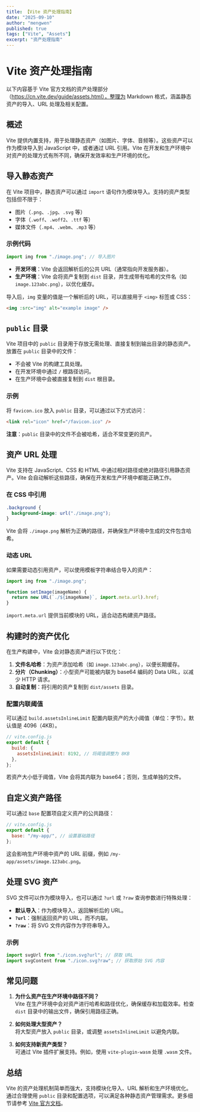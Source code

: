 ```yaml
---
title: 【Vite 资产处理指南】
date: "2025-09-10"
author: "mengwen"
published: true
tags: ["Vite", "Assets"]
excerpt: "资产处理指南"
---
```


# Vite 资产处理指南

以下内容基于 Vite 官方文档的资产处理部分（https://cn.vite.dev/guide/assets.html），整理为 Markdown 格式，涵盖静态资产的导入、URL 处理及相关配置。

## 概述

Vite 提供内置支持，用于处理静态资产（如图片、字体、音频等）。这些资产可以作为模块导入到 JavaScript 中，或者通过 URL 引用。Vite 在开发和生产环境中对资产的处理方式有所不同，确保开发效率和生产环境的优化。

## 导入静态资产

在 Vite 项目中，静态资产可以通过 `import` 语句作为模块导入。支持的资产类型包括但不限于：

- 图片（`.png`、`.jpg`、`.svg` 等）
- 字体（`.woff`、`.woff2`、`.ttf` 等）
- 媒体文件（`.mp4`、`.webm`、`.mp3` 等）

### 示例代码

```javascript
import img from "./image.png"; // 导入图片
```

- **开发环境**：Vite 会返回解析后的公共 URL（通常指向开发服务器）。
- **生产环境**：Vite 会将资产复制到 `dist` 目录，并生成带有哈希的文件名（如 `image.123abc.png`），以优化缓存。

导入后，`img` 变量的值是一个解析后的 URL，可以直接用于 `<img>` 标签或 CSS：

```html
<img :src="img" alt="example image" />
```

## `public` 目录

Vite 项目中的 `public` 目录用于存放无需处理、直接复制到输出目录的静态资产。放置在 `public` 目录中的文件：

- 不会被 Vite 的构建工具处理。
- 在开发环境中通过 `/` 根路径访问。
- 在生产环境中会被直接复制到 `dist` 根目录。

### 示例

将 `favicon.ico` 放入 `public` 目录，可以通过以下方式访问：

```html
<link rel="icon" href="/favicon.ico" />
```

**注意**：`public` 目录中的文件不会被哈希，适合不常变更的资产。

## 资产 URL 处理

Vite 支持在 JavaScript、CSS 和 HTML 中通过相对路径或绝对路径引用静态资产。Vite 会自动解析这些路径，确保在开发和生产环境中都能正确工作。

### 在 CSS 中引用

```css
.background {
  background-image: url("./image.png");
}
```

Vite 会将 `./image.png` 解析为正确的路径，并确保生产环境中生成的文件包含哈希。

### 动态 URL

如果需要动态引用资产，可以使用模板字符串结合导入的资产：

```javascript
import img from "./image.png";

function setImage(imageName) {
  return new URL(`./${imageName}`, import.meta.url).href;
}
```

`import.meta.url` 提供当前模块的 URL，适合动态构建资产路径。

## 构建时的资产优化

在生产构建中，Vite 会对静态资产进行以下优化：

1. **文件名哈希**：为资产添加哈希（如 `image.123abc.png`），以便长期缓存。
2. **分片（Chunking）**：小型资产可能被内联为 base64 编码的 Data URL，以减少 HTTP 请求。
3. **自动复制**：将引用的资产复制到 `dist/assets` 目录。

### 配置内联阈值

可以通过 `build.assetsInlineLimit` 配置内联资产的大小阈值（单位：字节）。默认值是 4096（4KB）。

```javascript
// vite.config.js
export default {
  build: {
    assetsInlineLimit: 8192, // 将阈值调整为 8KB
  },
};
```

若资产大小低于阈值，Vite 会将其内联为 base64；否则，生成单独的文件。

## 自定义资产路径

可以通过 `base` 配置项自定义资产的公共路径：

```javascript
// vite.config.js
export default {
  base: "/my-app/", // 设置基础路径
};
```

这会影响生产环境中资产的 URL 前缀，例如 `/my-app/assets/image.123abc.png`。

## 处理 SVG 资产

SVG 文件可以作为模块导入，也可以通过 `?url` 或 `?raw` 查询参数进行特殊处理：

- **默认导入**：作为模块导入，返回解析后的 URL。
- **`?url`**：强制返回资产的 URL，而不内联。
- **`?raw`**：将 SVG 文件内容作为字符串导入。

### 示例

```javascript
import svgUrl from "./icon.svg?url"; // 获取 URL
import svgContent from "./icon.svg?raw"; // 获取原始 SVG 内容
```

## 常见问题

1. **为什么资产在生产环境中路径不同？**  
   Vite 在生产环境中会对资产进行哈希和路径优化，确保缓存和加载效率。检查 `dist` 目录中的输出文件，确保引用路径正确。

2. **如何处理大型资产？**  
   将大型资产放入 `public` 目录，或调整 `assetsInlineLimit` 以避免内联。

3. **如何支持新资产类型？**  
   可通过 Vite 插件扩展支持。例如，使用 `vite-plugin-wasm` 处理 `.wasm` 文件。

## 总结

Vite 的资产处理机制简单而强大，支持模块化导入、URL 解析和生产环境优化。通过合理使用 `public` 目录和配置选项，可以满足各种静态资产管理需求。更多细节请参考 [Vite 官方文档](https://cn.vite.dev)。
